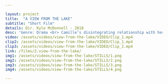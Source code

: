 ```yaml
---

layout: project
title:  "A VIEW FROM THE LAKE"
subtitle: "Short Film"
details: Dir. Kyle McDonnell - 2018 
desc: 'Genre: Drama <br> Camille’s disintegrating relationship with her father is further strained when she’s faced with the hardest decision she’s ever had to make.'
video: /assets/videos/view-from-the-lake/VIDEO/Clip_1.mp4
clip2: /assets/videos/view-from-the-lake/VIDEO/Clip_1.mp4
clip3: /assets/videos/view-from-the-lake/VIDEO/Clip_2.mp4
link: /films/2.view-from-the-lake/
img1: /assets/videos/view-from-the-lake/STILLS/1.png
img2: /assets/videos/view-from-the-lake/STILLS/2.png
img3: /assets/videos/view-from-the-lake/STILLS/3.png
img4: /assets/videos/view-from-the-lake/STILLS/4.png

---
```

